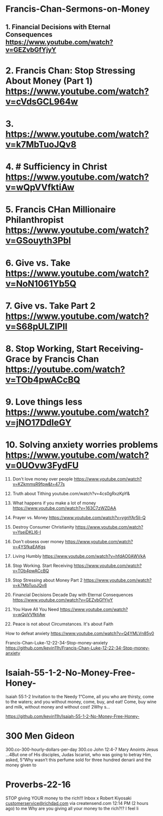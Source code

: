 # Francis-Chan-Sermons-on-Money
## 1. Financial Decisions with Eternal Consequences https://www.youtube.com/watch?v=GEZvbGfYjyY 

# 2.  Francis Chan: Stop Stressing About Money (Part 1) https://www.youtube.com/watch?v=cVdsGCL964w 

# 3. https://www.youtube.com/watch?v=k7MbTuoJQv8

# 4. # Sufficiency in Christ https://www.youtube.com/watch?v=wQpVVfktiAw  

# 5. Francis CHan Millionaire Philanthropist https://www.youtube.com/watch?v=GSouyth3PbI

# 6. Give vs. Take https://www.youtube.com/watch?v=NoN1061Yb5Q 

# 7.  Give vs. Take Part 2 https://www.youtube.com/watch?v=S68pULZIPII

# 8. Stop Working, Start Receiving- Grace by Francis Chan https://youtube.com/watch?v=TOb4pwACcBQ

# 9.  Love things less https://www.youtube.com/watch?v=jNO17DdIeGY

# 10.  Solving anxiety worries problems https://www.youtube.com/watch?v=0UOvw3FydFU

11. Don't love money over people https://www.youtube.com/watch?v=KZkmmsR9fpw&t=477s

12. Truth about Tithing youtube.com/watch?v=4cs0gRxzKpY&

13. What happens if you make a lot of money https://www.youtube.com/watch?v=163C7zWZDAA

14. Prayer vs. Money  https://www.youtube.com/watch?v=ygnYAr5li-Q

15. Destroy Consumer Christianity https://www.youtube.com/watch?v=YseiDKLI6-I

16. Don't obsess over money https://www.youtube.com/watch?v=4YSfkaEAKgs

17. Living Humbly https://www.youtube.com/watch?v=hfdAO0AWVkA

18. Stop Working.  Start Receiving https://www.youtube.com/watch?v=TOb4pwACcBQ

19. Stop Stressing about Money Part 2 https://www.youtube.com/watch?v=k7MbTuoJQv8

20. Financial Decisions Decade Day with Eternal Consequences https://www.youtube.com/watch?v=GEZvbGfYjyY

21. You Have All You Need https://www.youtube.com/watch?v=wQpVVfktiAw 

22. Peace is not about Circumstances. It's about Faith

How to defeat anxiety https://www.youtube.com/watch?v=Q4YMLVn85y0

Francis-Chan-Luke-12-22-34-Stop-money-anxiety
https://github.com/kevin11h/Francis-Chan-Luke-12-22-34-Stop-money-anxiety

# Isaiah-55-1-2-No-Money-Free-Honey-
Isaiah 55:1-2 Invitation to the Needy 1“Come, all you who are thirsty, come to the waters; and you without money, come, buy, and eat! Come, buy wine and milk, without money and without cost! 2Why s…

https://github.com/kevin11h/Isaiah-55-1-2-No-Money-Free-Honey-

# 300 Men Gideon
300.co-300-hourly-dollars-per-day
300.co John 12:4-7 Mary Anoints Jesus …4But one of His disciples, Judas Iscariot, who was going to betray Him, asked, 5“Why wasn’t this perfume sold for three hundred denarii and the money given to

# Proverbs-22-16
STOP giving YOUR money to the rich!!! Inbox x Robert Kiyosaki customerservice@richdad.com via creatensend.com 12:14 PM (2 hours ago) to me Why are you giving all your money to the rich?!? I feel li
